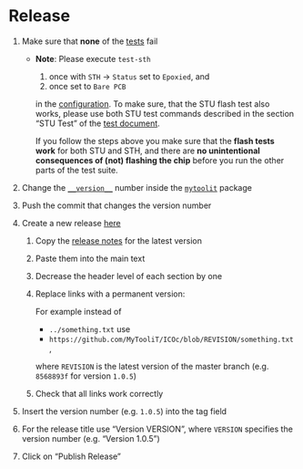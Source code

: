 # Release

1. Make sure that **none** of the [tests](Test.md) fail

   - **Note**: Please execute `test-sth`

     1. once with `STH` → `Status` set to `Epoxied`, and
     2. once set to `Bare PCB`

     in the [configuration](../../mytoolit/config/config.yaml). To make sure, that the STU flash test also works, please use both STU test commands described in the section “STU Test” of the [test document](Test.md).

     If you follow the steps above you make sure that the **flash tests work** for both STU and STH, and there are **no unintentional consequences of (not) flashing the chip** before you run the other parts of the test suite.

2. Change the [`__version__`](../../mytoolit/__init__.py) number inside the [`mytoolit`](../../mytoolit) package
3. Push the commit that changes the version number
4. Create a new release [here](https://github.com/MyTooliT/ICOc/releases/new)

   1. Copy the [release notes](../Releases) for the latest version
   2. Paste them into the main text
   3. Decrease the header level of each section by one
   4. Replace links with a permanent version:

      For example instead of

      - `../something.txt` use
      - `https://github.com/MyTooliT/ICOc/blob/REVISION/something.txt`,

      where `REVISION` is the latest version of the master branch (e.g. `8568893f` for version `1.0.5`)

   5. Check that all links work correctly

5. Insert the version number (e.g. `1.0.5`) into the tag field
6. For the release title use “Version VERSION”, where `VERSION` specifies the version number (e.g. “Version 1.0.5”)
7. Click on “Publish Release”
